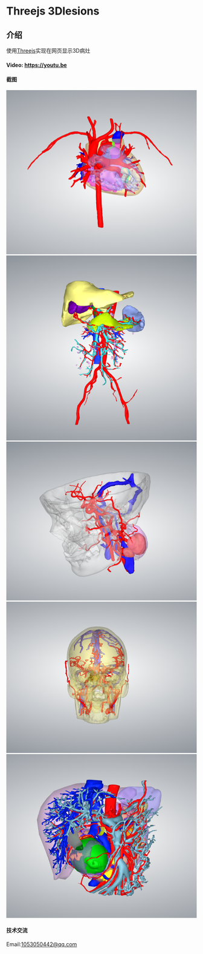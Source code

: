 # Threejs 3Dlesions



## 介绍
使用[Threejs](https://threejs.org/)实现在网页显示3D病灶
#### Video: https://youtu.be


#### 截图
![Image text](caseImage/d1.png)
![Image text](caseImage/d2.png)
![Image text](caseImage/d3.png)
![Image text](caseImage/d4.png)
![Image text](caseImage/d5.png)

#### 技术交流
Email:1053050442@qq.com

